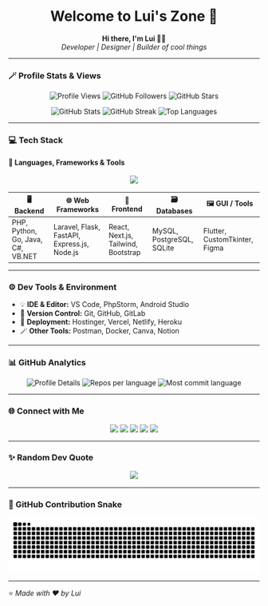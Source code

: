 <!-- Profile README for lstvelasco -->
<h1 align="center">Welcome to Lui's Zone 👋</h1>

<p align="center">
  <b>Hi there, I'm Lui 👨‍💻</b><br>
  <i>Developer | Designer | Builder of cool things</i>
</p>

---

### 🪄 Profile Stats & Views
<p align="center">
  <img src="https://komarev.com/ghpvc/?username=lstvelasco&color=brightgreen&style=for-the-badge" alt="Profile Views" />
  <img src="https://img.shields.io/github/followers/lstvelasco?label=Followers&style=for-the-badge&color=blue" alt="GitHub Followers" />
  <img src="https://img.shields.io/github/stars/lstvelasco?label=Stars&style=for-the-badge&color=yellow" alt="GitHub Stars" />
</p>

<p align="center">
  <img src="https://github-readme-stats.vercel.app/api?username=lstvelasco&show_icons=true&theme=radical" alt="GitHub Stats" />
  <img src="https://github-readme-streak-stats.herokuapp.com/?user=lstvelasco&theme=radical" alt="GitHub Streak" />
  <img src="https://github-readme-stats.vercel.app/api/top-langs/?username=lstvelasco&layout=compact&theme=radical" alt="Top Languages" />
</p>

---

### 💻 Tech Stack

#### 🧩 Languages, Frameworks & Tools
<p align="center">
  <img src="https://skillicons.dev/icons?i=php,laravel,js,ts,html,css,python,java,cs,go,nodejs,express,react,nextjs,tailwind,bootstrap,flutter,mysql,postgres,sqlite,git,github,vscode,figma" />
</p>

| 🖥️ Backend | 🌐 Web Frameworks | 🎨 Frontend | 🗃️ Databases | 🖼️ GUI / Tools |
|-------------|------------------|-------------|--------------|----------------|
| PHP, Python, Go, Java, C#, VB.NET | Laravel, Flask, FastAPI, Express.js, Node.js | React, Next.js, Tailwind, Bootstrap | MySQL, PostgreSQL, SQLite | Flutter, CustomTkinter, Figma |

---

### ⚙️ Dev Tools & Environment

- 💡 **IDE & Editor:** VS Code, PhpStorm, Android Studio  
- 🧰 **Version Control:** Git, GitHub, GitLab  
- 🐳 **Deployment:** Hostinger, Vercel, Netlify, Heroku  
- 🪄 **Other Tools:** Postman, Docker, Canva, Notion  

---

### 📊 GitHub Analytics
<p align="center">
  <img src="https://github-profile-summary-cards.vercel.app/api/cards/profile-details?username=lstvelasco&theme=radical" alt="Profile Details" />
  <img src="https://github-profile-summary-cards.vercel.app/api/cards/repos-per-language?username=lstvelasco&theme=radical" alt="Repos per language" />
  <img src="https://github-profile-summary-cards.vercel.app/api/cards/most-commit-language?username=lstvelasco&theme=radical" alt="Most commit language" />
</p>

---

### 🌐 Connect with Me
<p align="center">
  <a href="https://facebook.com/yourprofile"><img src="https://img.shields.io/badge/Facebook-%231877F2.svg?&style=for-the-badge&logo=facebook&logoColor=white" /></a>
  <a href="https://twitter.com/yourprofile"><img src="https://img.shields.io/badge/Twitter-%231DA1F2.svg?&style=for-the-badge&logo=twitter&logoColor=white" /></a>
  <a href="https://instagram.com/yourprofile"><img src="https://img.shields.io/badge/Instagram-%23E4405F.svg?&style=for-the-badge&logo=instagram&logoColor=white" /></a>
  <a href="https://linkedin.com/in/yourprofile"><img src="https://img.shields.io/badge/LinkedIn-%230077B5.svg?&style=for-the-badge&logo=linkedin&logoColor=white" /></a>
  <a href="https://buymeacoffee.com/lstvelasco4"><img src="https://img.shields.io/badge/Buy_Me_A_Coffee-%23FFDD00.svg?&style=for-the-badge&logo=buy-me-a-coffee&logoColor=black" /></a>
</p>

---

### ✨ Random Dev Quote
<p align="center">
  <img src="https://quotes-github-readme.vercel.app/api?type=horizontal&theme=radical" />
</p>

---

### 🐍 GitHub Contribution Snake
<p align="center">
  <picture>
    <source media="(prefers-color-scheme: dark)" srcset="https://raw.githubusercontent.com/lstvelasco/lstvelasco/output/snake-dark.svg" />
    <source media="(prefers-color-scheme: light)" srcset="https://raw.githubusercontent.com/lstvelasco/lstvelasco/output/snake.svg" />
    <img alt="GitHub Contribution Snake" src="https://raw.githubusercontent.com/lstvelasco/lstvelasco/output/snake.svg" />
  </picture>
</p>


---

⭐️ *Made with ❤️ by Lui*
